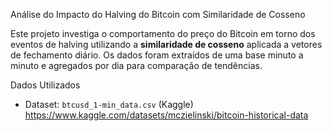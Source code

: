 
Análise do Impacto do Halving do Bitcoin com Similaridade de Cosseno

Este projeto investiga o comportamento do preço do Bitcoin em torno dos eventos de halving utilizando a **similaridade de cosseno** aplicada a vetores de fechamento diário. Os dados foram extraídos de uma base minuto a minuto e agregados por dia para comparação de tendências.

Dados Utilizados

- Dataset: `btcusd_1-min_data.csv` (Kaggle)
https://www.kaggle.com/datasets/mczielinski/bitcoin-historical-data
